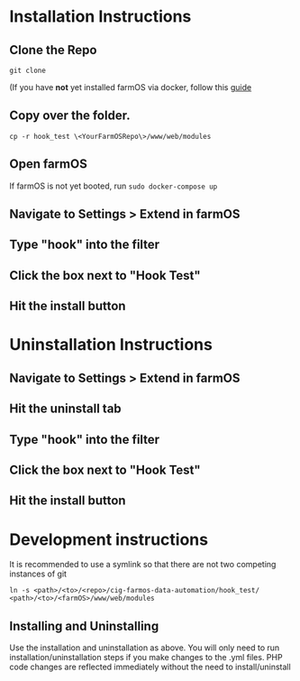 

# Installation Instructions

## Clone the Repo
`git clone `

(If you have **not** yet installed farmOS via docker, follow this [guide](https://docs.google.com/document/d/14vZQA70orWKNrOkioLLsBnJoZ5Ck9-LloS5TbXQpDw4/edit)
## Copy over the folder.

`cp -r hook_test \<YourFarmOSRepo\>/www/web/modules`

## Open farmOS

If farmOS is not yet booted, run `sudo docker-compose up`

## Navigate to Settings > Extend in farmOS
## Type "hook" into the filter
## Click the box next to "Hook Test"
## Hit the install button

# Uninstallation Instructions

## Navigate to Settings > Extend in farmOS
## Hit the uninstall tab
## Type "hook" into the filter
## Click the box next to "Hook Test"
## Hit the install button
 
# Development instructions

It is recommended to use a symlink so that there are not two competing instances of git

`ln -s <path>/<to>/<repo>/cig-farmos-data-automation/hook_test/ <path>/<to>/<farmOS>/www/web/modules`

## Installing and Uninstalling
Use the installation and uninstallation as above.
You will only need to run installation/uninstallation steps if you make changes to the .yml files. PHP code changes are reflected immediately without the need to install/uninstall